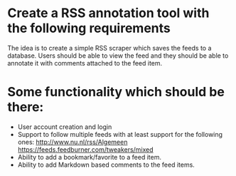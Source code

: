 Create a RSS annotation tool with the following requirements
============================================================

The idea is to create a simple RSS scraper which saves the feeds to a database. 
Users should be able to view the feed and they should be able to annotate it with comments attached to the feed item.

Some functionality which should be there:
=========================================

* User account creation and login
* Support to follow multiple feeds with at least support for the
following ones: 
http://www.nu.nl/rss/Algemeen
https://feeds.feedburner.com/tweakers/mixed
* Ability to add a bookmark/favorite to a feed item.
* Ability to add Markdown based comments to the feed items.